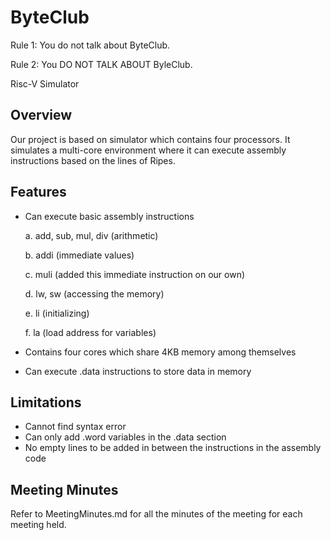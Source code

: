 # ByteClub
Rule 1: You do not talk about ByteClub.

Rule 2: You DO NOT TALK ABOUT ByleClub.

Risc-V Simulator


## Overview
Our project is based on simulator which contains four processors. It simulates a multi-core environment where it can execute assembly instructions based on the lines of Ripes.

## Features
- Can execute basic assembly instructions
  
	a. add, sub, mul, div (arithmetic)

	b. addi (immediate values)

	c. muli (added this immediate instruction on our own)

	d. lw, sw (accessing the memory)

	e. li (initializing)

	f. la (load address for variables)
- Contains four cores which share 4KB memory among themselves
- Can execute .data instructions to store data in memory

## Limitations
- Cannot find syntax error
- Can only add .word variables in the .data section
- No empty lines to be added in between the instructions in the assembly code

## Meeting Minutes
Refer to MeetingMinutes.md for all the minutes of the meeting for each meeting held.

